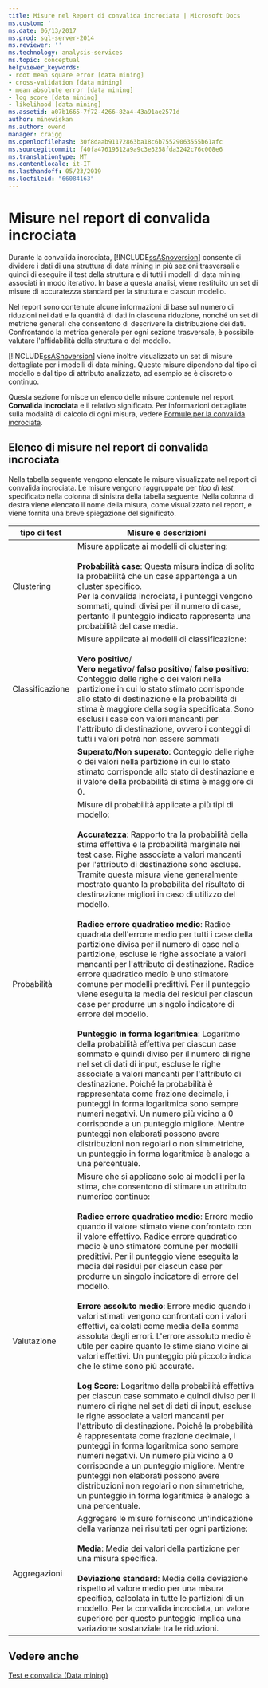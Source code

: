 ```yaml
---
title: Misure nel Report di convalida incrociata | Microsoft Docs
ms.custom: ''
ms.date: 06/13/2017
ms.prod: sql-server-2014
ms.reviewer: ''
ms.technology: analysis-services
ms.topic: conceptual
helpviewer_keywords:
- root mean square error [data mining]
- cross-validation [data mining]
- mean absolute error [data mining]
- log score [data mining]
- likelihood [data mining]
ms.assetid: a07b1665-7f72-4266-82a4-43a91ae2571d
author: minewiskan
ms.author: owend
manager: craigg
ms.openlocfilehash: 30f8daab91172863ba18c6b75529063555b61afc
ms.sourcegitcommit: f40fa47619512a9a9c3e3258fda3242c76c008e6
ms.translationtype: MT
ms.contentlocale: it-IT
ms.lasthandoff: 05/23/2019
ms.locfileid: "66084163"
---
```

# <a name="measures-in-the-cross-validation-report"></a>Misure nel report di convalida incrociata
  Durante la convalida incrociata, [!INCLUDE[ssASnoversion](../../includes/ssasnoversion-md.md)] consente di dividere i dati di una struttura di data mining in più sezioni trasversali e quindi di eseguire il test della struttura e di tutti i modelli di data mining associati in modo iterativo. In base a questa analisi, viene restituito un set di misure di accuratezza standard per la struttura e ciascun modello.  
  
 Nel report sono contenute alcune informazioni di base sul numero di riduzioni nei dati e la quantità di dati in ciascuna riduzione, nonché un set di metriche generali che consentono di descrivere la distribuzione dei dati. Confrontando la metrica generale per ogni sezione trasversale, è possibile valutare l'affidabilità della struttura o del modello.  
  
 [!INCLUDE[ssASnoversion](../../includes/ssasnoversion-md.md)] viene inoltre visualizzato un set di misure dettagliate per i modelli di data mining. Queste misure dipendono dal tipo di modello e dal tipo di attributo analizzato, ad esempio se è discreto o continuo.  
  
 Questa sezione fornisce un elenco delle misure contenute nel report **Convalida incrociata** e il relativo significato. Per informazioni dettagliate sulla modalità di calcolo di ogni misura, vedere [Formule per la convalida incrociata](cross-validation-formulas.md).  
  
## <a name="list-of-measures-in-the-cross-validation-report"></a>Elenco di misure nel report di convalida incrociata  
 Nella tabella seguente vengono elencate le misure visualizzate nel report di convalida incrociata. Le misure vengono raggruppate per *tipo di test*, specificato nella colonna di sinistra della tabella seguente. Nella colonna di destra viene elencato il nome della misura, come visualizzato nel report, e viene fornita una breve spiegazione del significato.  
  
|tipo di test|Misure e descrizioni|  
|---------------|-------------------------------|  
|Clustering|Misure applicate ai modelli di clustering:<br /><br /> **Probabilità case**: Questa misura indica di solito la probabilità che un case appartenga a un cluster specifico. <br />                      Per la convalida incrociata, i punteggi vengono sommati, quindi divisi per il numero di case, pertanto il punteggio indicato rappresenta una probabilità del case media.|  
|Classificazione|Misure applicate ai modelli di classificazione:<br /><br /> **Vero positivo**/<br />                      **Vero negativo**/ **falso positivo**/ **falso positivo**: Conteggio delle righe o dei valori nella partizione in cui lo stato stimato corrisponde allo stato di destinazione e la probabilità di stima è maggiore della soglia specificata. Sono esclusi i case con valori mancanti per l'attributo di destinazione, ovvero i conteggi di tutti i valori potrà non essere sommati|  
||**Superato/Non superato**: Conteggio delle righe o dei valori nella partizione in cui lo stato stimato corrisponde allo stato di destinazione e il valore della probabilità di stima è maggiore di 0.|  
|Probabilità|Misure di probabilità applicate a più tipi di modello:<br /><br /> **Accuratezza**: Rapporto tra la probabilità della stima effettiva e la probabilità marginale nei test case. Righe associate a valori mancanti per l'attributo di destinazione sono escluse. Tramite questa misura viene generalmente mostrato quanto la probabilità del risultato di destinazione migliori in caso di utilizzo del modello.<br /><br /> **Radice errore quadratico medio**: Radice quadrata dell'errore medio per tutti i case della partizione divisa per il numero di case nella partizione, escluse le righe associate a valori mancanti per l'attributo di destinazione. Radice errore quadratico medio è uno stimatore comune per modelli predittivi. Per il punteggio viene eseguita la media dei residui per ciascun case per produrre un singolo indicatore di errore del modello.<br /><br /> **Punteggio in forma logaritmica**: Logaritmo della probabilità effettiva per ciascun case sommato e quindi diviso per il numero di righe nel set di dati di input, escluse le righe associate a valori mancanti per l'attributo di destinazione. Poiché la probabilità è rappresentata come frazione decimale, i punteggi in forma logaritmica sono sempre numeri negativi. Un numero più vicino a 0 corrisponde a un punteggio migliore. Mentre punteggi non elaborati possono avere distribuzioni non regolari o non simmetriche, un punteggio in forma logaritmica è analogo a una percentuale.|  
|Valutazione|Misure che si applicano solo ai modelli per la stima, che consentono di stimare un attributo numerico continuo:<br /><br /> **Radice errore quadratico medio**: Errore medio quando il valore stimato viene confrontato con il valore effettivo. Radice errore quadratico medio è uno stimatore comune per modelli predittivi. Per il punteggio viene eseguita la media dei residui per ciascun case per produrre un singolo indicatore di errore del modello.<br /><br /> **Errore assoluto medio**: Errore medio quando i valori stimati vengono confrontati con i valori effettivi, calcolati come media della somma assoluta degli errori. L'errore assoluto medio è utile per capire quanto le stime siano vicine ai valori effettivi. Un punteggio più piccolo indica che le stime sono più accurate.<br /><br /> **Log Score**: Logaritmo della probabilità effettiva per ciascun case sommato e quindi diviso per il numero di righe nel set di dati di input, escluse le righe associate a valori mancanti per l'attributo di destinazione. Poiché la probabilità è rappresentata come frazione decimale, i punteggi in forma logaritmica sono sempre numeri negativi. Un numero più vicino a 0 corrisponde a un punteggio migliore. Mentre punteggi non elaborati possono avere distribuzioni non regolari o non simmetriche, un punteggio in forma logaritmica è analogo a una percentuale.|  
|Aggregazioni|Aggregare le misure forniscono un'indicazione della varianza nei risultati per ogni partizione:<br /><br /> **Media**: Media dei valori della partizione per una misura specifica.<br /><br /> **Deviazione standard**: Media della deviazione rispetto al valore medio per una misura specifica, calcolata in tutte le partizioni di un modello. Per la convalida incrociata, un valore superiore per questo punteggio implica una variazione sostanziale tra le riduzioni.|  
  
## <a name="see-also"></a>Vedere anche  
 [Test e convalida &#40;Data mining&#41;](testing-and-validation-data-mining.md)  
  
  
